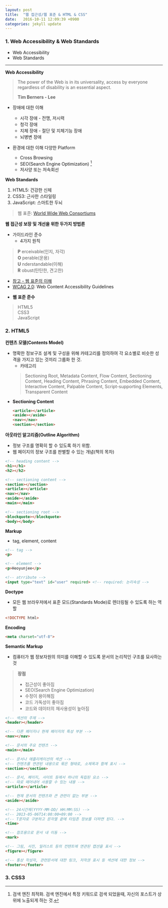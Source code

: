 ```yaml
---
layout: post
title:  "웹 접근성/웹 표준 & HTML & CSS"
date:   2016-10-11 12:09:39 +0900
categories: jekyll update
---
```

<!--
**웹 접근성/웹 표준, HTML, CSS**
========================= -->


### 1. Web Accessibility & Web Standards

- Web Accessibility
- Web Standards

----------


**Web Accessibility**

>The power of the Web is in its universality, access by everyone regardless of disability is an essential aspect.
>
>**Tim Berners - Lee**

* 장애에 대한 이해
    * 시각 장애 - 전맹, 저시력
    * 청각 장애
    * 지체 장애 - 절단 및 지체기능 장애
    * 뇌병변 장애


* 환경에 대한 이해 다양한 Platform
    * Cross Browsing
    * SEO(Search Engine Optimization) [^1]
    * 저사양 또는 저속회선



**Web Standards**  

1. HTML5: 건강한 신체
2. CSS3: 근사한 스타일링
3. JavaScript: 스마트한 두뇌

>웹 표준: [World Wide Web Consortiums](https://www.w3.org)


**웹 접근성 보장 및 개선을 위한 두가지 방법론**

* 가이드라인 준수
     * 4가지 원칙

> **P** erceivable(인지, 자각)  
> **O** perable(운용)  
> **U** nderstandable(이해)  
> **R** obust(탄탄한, 견고한)    

- [참고 - 웹 표준의 이해](http://webdir.tistory.com/34)
- [WCAG 2.0](https://www.w3.org/WAI/): Web Content Accessibility Guidelines   


* **웹 표준 준수**  

> HTML5  
> CSS3  
> JavaScript  


[^1]: 검색 엔진 최적화. 검색 엔진에서 특정 키워드로 검색 되었을때, 자신의 포스트가 상위에 노출되게 하는 것.


### 2. HTML5


**컨텐츠 모델(Contents Model)**  

- 명확한 정보구조 설계 및 구성을 위해 카테고리를 정의하여 각 요소별로 비슷한 성격을 가지고 있는 것끼리 그룹화 한 것.
    - 카테고리
   >Sectioning Root, Metadata Content, Flow Content, Sectioning Content, Heading Content, Phrasing Content, Embedded Content, Interactive Content, Palpable Content, Script-supporting Elements, Transparent Content

 * **Sectioning Content**

   ```html
   <article></article>
   <aside></aside>
   <nav></nav>
   <section></section>
   ```

**아웃라인 알고리즘(Outline Algorithm)**  

 * 정보 구조를 명확히 할 수 있도록 하기 위함.
 * 웹 페이지의 정보 구조를 판별할 수 있는 개념(책의 목차)     

```html
<!-- heading content -->
<h1></h1>
<h2></h2>

<!-- sectioning content -->
<section></section>
<article></article>
<nav></nav>
<aside></aside>
<main></main>

<!-- sectioning root -->
<blockquote></blockquote>
<body></body>
```

**Markup**  

 * tag, element, content

```html
<!-- tag -->
<p>

<!-- element -->
<p>Heoyunjee</p>

<!-- atrribute -->
<input type="text" id="user" required> <!-- required: 논리속성 -->
```

**Doctype**  

* 모든 웹 브라우저에서 표준 모드(Standards Mode)로 렌더링될 수 있도록 하는 역할

```html
<!DOCTYPE html>
```

**Encoding**  

```html
<meta charset="utf-8">
```

**Semantic Markup**  

* 컴퓨터가 웹 정보자원의 의미를 이해할 수 있도록 문서의 논리적인 구조를 묘사하는 것

> **장점**  
>
> - 접근성이 좋아짐  
> - SEO(Search Engine Optimization)  
> - 수정이 용이해짐  
> - 코드 가독성이 좋아짐  
> - 코드와 데이터의 재사용성이 높아짐  

```html
<!-- 섹션의 주제 -->
<header></header>

<!-- 다른 페이지나 현재 페이지의 특성 부분 -->
<nav></nav>

<!-- 문서의 주요 컨텐츠 -->
<main></main>

<!-- 문서나 애플리케이션의 섹션 -->
<!-- 컨텐츠를 연관된 내용으로 묶은 형태로, 소제목과 함께 표시 -->
<section></section>

<!-- 문서, 페이지, 사이트 등에서 하나의 독립된 요소 -->
<!-- 따로 떼어내어 사용할 수 있는 내용 -->
<article></article>

<!-- 현재 문서의 컨텐츠와 큰 관련이 없는 부분 -->
<aside></aside>

<!-- 24시간제(YYYY-MM-DD/ HH:MM:SS) -->
<!-- 2013-05-06T14:00:00+09:00 -->
<!-- T문자로 구분하고 문자열 끝에 타임존 정보를 더하면 된다. -->
<time>

<!-- 참조용으로 문서 내 이동 -->
<mark>

<!-- 그림, 사진, 일러스트 등의 컨텐트에 연관된 캡션을 표시 -->
<figure></figure>

<!-- 통상 작성자, 관련문서에 대한 링크, 저작권 표시 등 섹션에 대한 정보 -->
<footer></footer>
```


### 3. CSS3
